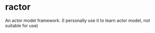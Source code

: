 # ractor
An actor model framework. (I personally use it to learn actor model, not suitable for use)
